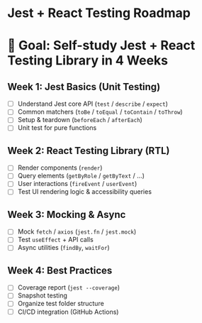 # Jest + React Testing Roadmap

# 🎯 Goal: Self-study Jest + React Testing Library in 4 Weeks

## Week 1: Jest Basics (Unit Testing)
- [ ] Understand Jest core API (`test` / `describe` / `expect`)
- [ ] Common matchers (`toBe` / `toEqual` / `toContain` / `toThrow`)
- [ ] Setup & teardown (`beforeEach` / `afterEach`)
- [ ] Unit test for pure functions

## Week 2: React Testing Library (RTL)
- [ ] Render components (`render`)
- [ ] Query elements (`getByRole` / `getByText` / …)
- [ ] User interactions (`fireEvent` / `userEvent`)
- [ ] Test UI rendering logic & accessibility queries

## Week 3: Mocking & Async
- [ ] Mock `fetch` / `axios` (`jest.fn` / `jest.mock`)
- [ ] Test `useEffect` + API calls
- [ ] Async utilities (`findBy`, `waitFor`)

## Week 4: Best Practices
- [ ] Coverage report (`jest --coverage`)
- [ ] Snapshot testing
- [ ] Organize test folder structure
- [ ] CI/CD integration (GitHub Actions)
